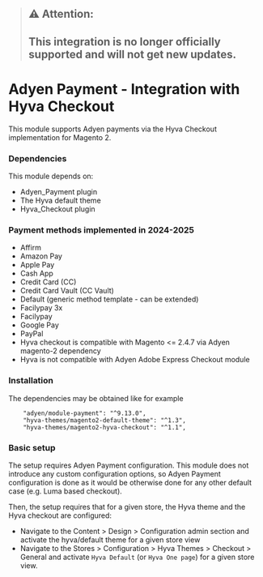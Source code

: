 > ## ⚠️ **Attention:**
> ## This integration is no longer officially supported and will not get new updates.
# Adyen Payment - Integration with Hyva Checkout

This module supports Adyen payments via the Hyva Checkout implementation for Magento 2.

### Dependencies

This module depends on:
- Adyen_Payment plugin
- The Hyva default theme
- Hyva_Checkout plugin

### Payment methods implemented in 2024-2025

- Affirm
- Amazon Pay
- Apple Pay
- Cash App
- Credit Card (CC)
- Credit Card Vault (CC Vault)
- Default (generic method template - can be extended)
- Facilypay 3x
- Facilypay
- Google Pay
- PayPal
- Hyva checkout is compatible with Magento <= 2.4.7 via Adyen magento-2 dependency
- Hyva is not compatible with Adyen Adobe Express Checkout module 

### Installation

The dependencies may be obtained like for example

```
    "adyen/module-payment": "^9.13.0",
    "hyva-themes/magento2-default-theme": "^1.3",
    "hyva-themes/magento2-hyva-checkout": "^1.1",
```

### Basic setup

The setup requires Adyen Payment configuration. This module does not introduce any custom configuration options, 
so Adyen Payment configuration is done as it would be otherwise done for any other default case (e.g. Luma based checkout).

Then, the setup requires that for a given store, the Hyva theme and the Hyva checkout are configured:

 - Navigate to the Content > Design > Configuration admin section and activate the hyva/default theme for a given store view
 - Navigate to the Stores > Configuration > Hyva Themes > Checkout > General and activate `Hyva Default` (or `Hyva One page`) for a given store view.
